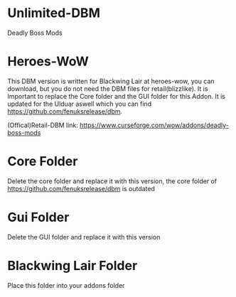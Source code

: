 # Unlimited-DBM
Deadly Boss Mods

# Heroes-WoW
This DBM version is written for Blackwing Lair at heroes-wow, you can download, but you do not need the DBM files for retail(blizzlike). It is Important to replace the Core folder and the GUI folder for this Addon. It is updated for the Ulduar aswell which you can find https://github.com/fenuksrelease/dbm.


(Offical)Retail-DBM link: https://www.curseforge.com/wow/addons/deadly-boss-mods

# Core Folder

Delete the core folder and replace it with this version, the core folder of https://github.com/fenuksrelease/dbm is outdated

# Gui Folder

Delete the GUI folder and replace it with this version

# Blackwing Lair Folder

Place this folder into your addons folder
